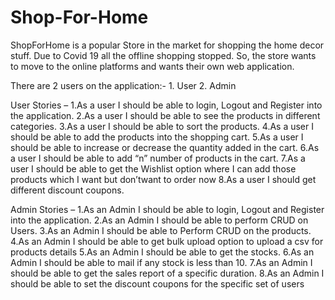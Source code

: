 # Shop-For-Home
ShopForHome is a popular Store in the market for shopping the home decor stuff. Due to Covid 19 all the offline shopping stopped. So, the store wants to move to the online platforms and wants their own web application.

There are 2 users on the application:-
          1. User
          2. Admin
          
User Stories –
1.As a user I should be able to login, Logout and Register into the application.
2.As a user I should be able to see the products in different categories.
3.As a user I should be able to sort the products.
4.As a user I should be able to add the products into the shopping cart.
5.As a user I should be able to increase or decrease the quantity added in the cart.
6.As a user I should be able to add “n” number of products in the cart.
7.As a user I should be able to get the Wishlist option where I can add those products which I want but don’twant to order now
8.As a user I should get different discount coupons.

Admin Stories –
1.As an Admin I should be able to login, Logout and Register into the application.
2.As an Admin I should be able to perform CRUD on Users.
3.As an Admin I should be able to Perform CRUD on the products.
4.As an Admin I should be able to get bulk upload option to upload a csv for products details
5.As an Admin I should be able to get the stocks.
6.As an Admin I should be able to mail if any stock is less than 10.
7.As an Admin I should be able to get the sales report of a specific duration.
8.As an Admin I should be able to set the discount coupons for the specific set of users

